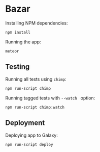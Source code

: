 # Bazar

Installing NPM dependencies:
```
npm install
```

Running the app:

```
meteor
```

## Testing

Running all tests using `chimp`:

```
npm run-script chimp
```

Running tagged tests  with `--watch ` option:
```
npm run-script chimp:watch
```

## Deployment

Deploying app to Galaxy:

```
npm run-script deploy
```